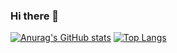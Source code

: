 ### Hi there 👋
[![Anurag's GitHub stats](https://github-readme-stats.vercel.app/api?username=jjym12)](https://github.com/anuraghazra/github-readme-stats)
[![Top Langs](https://github-readme-stats.vercel.app/api/top-langs/?username=jjym12)](https://github.com/anuraghazra/github-readme-stats)
<!--
**jjym12/jjym12** is a ✨ _special_ ✨ repository because its `README.md` (this file) appears on your GitHub profile.

Here are some ideas to get you started:

- 🔭 I’m currently working on ...
- 🌱 I’m currently learning ...
- 👯 I’m looking to collaborate on ...
- 🤔 I’m looking for help with ...
- 💬 Ask me about ...
- 📫 How to reach me: ...
- 😄 Pronouns: ...
- ⚡ Fun fact: ...
-->
